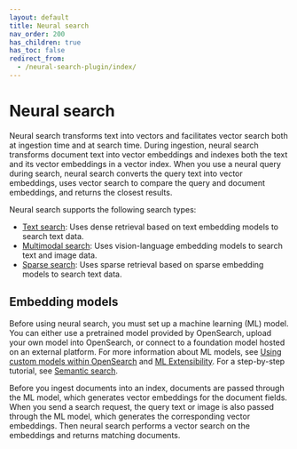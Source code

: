 ```yaml
---
layout: default
title: Neural search
nav_order: 200
has_children: true
has_toc: false
redirect_from: 
  - /neural-search-plugin/index/
---
```


# Neural search

Neural search transforms text into vectors and facilitates vector search both at ingestion time and at search time. During ingestion, neural search transforms document text into vector embeddings and indexes both the text and its vector embeddings in a vector index. When you use a neural query during search, neural search converts the query text into vector embeddings, uses vector search to compare the query and document embeddings, and returns the closest results.

Neural search supports the following search types:

- [Text search]({{site.url}}{{site.baseurl}}/search-plugins/neural-text-search/): Uses dense retrieval based on text embedding models to search text data. 
- [Multimodal search]({{site.url}}{{site.baseurl}}/search-plugins/neural-multimodal-search/): Uses vision-language embedding models to search text and image data. 
- [Sparse search]({{site.url}}{{site.baseurl}}/search-plugins/neural-sparse-search/): Uses sparse retrieval based on sparse embedding models to search text data.

## Embedding models

Before using neural search, you must set up a machine learning (ML) model. You can either use a pretrained model provided by OpenSearch, upload your own model into OpenSearch, or connect to a foundation model hosted on an external platform. For more information about ML models, see [Using custom models within OpenSearch]({{site.url}}{{site.baseurl}}/ml-commons-plugin/ml-framework/) and [ML Extensibility]({{site.url}}{{site.baseurl}}/ml-commons-plugin/extensibility/index/). For a step-by-step tutorial, see [Semantic search]({{site.url}}{{site.baseurl}}/ml-commons-plugin/semantic-search/).

Before you ingest documents into an index, documents are passed through the ML model, which generates vector embeddings for the document fields. When you send a search request, the query text or image is also passed through the ML model, which generates the corresponding vector embeddings. Then neural search performs a vector search on the embeddings and returns matching documents.